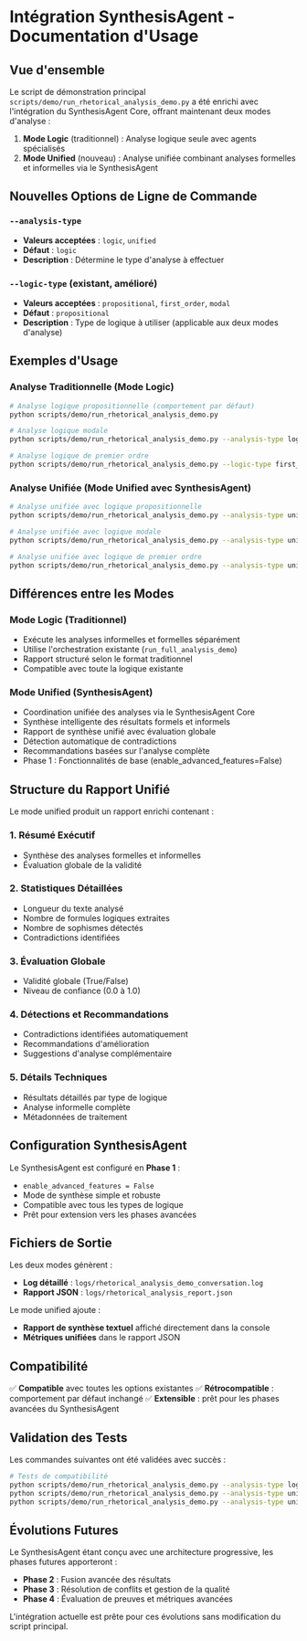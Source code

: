 # Intégration SynthesisAgent - Documentation d'Usage

## Vue d'ensemble

Le script de démonstration principal `scripts/demo/run_rhetorical_analysis_demo.py` a été enrichi avec l'intégration du SynthesisAgent Core, offrant maintenant deux modes d'analyse :

1. **Mode Logic** (traditionnel) : Analyse logique seule avec agents spécialisés
2. **Mode Unified** (nouveau) : Analyse unifiée combinant analyses formelles et informelles via le SynthesisAgent

## Nouvelles Options de Ligne de Commande

### `--analysis-type`
- **Valeurs acceptées** : `logic`, `unified`
- **Défaut** : `logic`
- **Description** : Détermine le type d'analyse à effectuer

### `--logic-type` (existant, amélioré)
- **Valeurs acceptées** : `propositional`, `first_order`, `modal`
- **Défaut** : `propositional`
- **Description** : Type de logique à utiliser (applicable aux deux modes d'analyse)

## Exemples d'Usage

### Analyse Traditionnelle (Mode Logic)

```bash
# Analyse logique propositionnelle (comportement par défaut)
python scripts/demo/run_rhetorical_analysis_demo.py

# Analyse logique modale
python scripts/demo/run_rhetorical_analysis_demo.py --analysis-type logic --logic-type modal

# Analyse logique de premier ordre
python scripts/demo/run_rhetorical_analysis_demo.py --logic-type first_order
```

### Analyse Unifiée (Mode Unified avec SynthesisAgent)

```bash
# Analyse unifiée avec logique propositionnelle
python scripts/demo/run_rhetorical_analysis_demo.py --analysis-type unified

# Analyse unifiée avec logique modale
python scripts/demo/run_rhetorical_analysis_demo.py --analysis-type unified --logic-type modal

# Analyse unifiée avec logique de premier ordre
python scripts/demo/run_rhetorical_analysis_demo.py --analysis-type unified --logic-type first_order
```

## Différences entre les Modes

### Mode Logic (Traditionnel)
- Exécute les analyses informelles et formelles séparément
- Utilise l'orchestration existante (`run_full_analysis_demo`)
- Rapport structuré selon le format traditionnel
- Compatible avec toute la logique existante

### Mode Unified (SynthesisAgent)
- Coordination unifiée des analyses via le SynthesisAgent Core
- Synthèse intelligente des résultats formels et informels
- Rapport de synthèse unifié avec évaluation globale
- Détection automatique de contradictions
- Recommandations basées sur l'analyse complète
- Phase 1 : Fonctionnalités de base (enable_advanced_features=False)

## Structure du Rapport Unifié

Le mode unified produit un rapport enrichi contenant :

### 1. Résumé Exécutif
- Synthèse des analyses formelles et informelles
- Évaluation globale de la validité

### 2. Statistiques Détaillées
- Longueur du texte analysé
- Nombre de formules logiques extraites
- Nombre de sophismes détectés
- Contradictions identifiées

### 3. Évaluation Globale
- Validité globale (True/False)
- Niveau de confiance (0.0 à 1.0)

### 4. Détections et Recommandations
- Contradictions identifiées automatiquement
- Recommandations d'amélioration
- Suggestions d'analyse complémentaire

### 5. Détails Techniques
- Résultats détaillés par type de logique
- Analyse informelle complète
- Métadonnées de traitement

## Configuration SynthesisAgent

Le SynthesisAgent est configuré en **Phase 1** :
- `enable_advanced_features = False`
- Mode de synthèse simple et robuste
- Compatible avec tous les types de logique
- Prêt pour extension vers les phases avancées

## Fichiers de Sortie

Les deux modes génèrent :
- **Log détaillé** : `logs/rhetorical_analysis_demo_conversation.log`
- **Rapport JSON** : `logs/rhetorical_analysis_report.json`

Le mode unified ajoute :
- **Rapport de synthèse textuel** affiché directement dans la console
- **Métriques unifiées** dans le rapport JSON

## Compatibilité

✅ **Compatible** avec toutes les options existantes
✅ **Rétrocompatible** : comportement par défaut inchangé
✅ **Extensible** : prêt pour les phases avancées du SynthesisAgent

## Validation des Tests

Les commandes suivantes ont été validées avec succès :

```bash
# Tests de compatibilité
python scripts/demo/run_rhetorical_analysis_demo.py --analysis-type logic --logic-type modal
python scripts/demo/run_rhetorical_analysis_demo.py --analysis-type unified
python scripts/demo/run_rhetorical_analysis_demo.py --analysis-type unified --logic-type modal
```

## Évolutions Futures

Le SynthesisAgent étant conçu avec une architecture progressive, les phases futures apporteront :

- **Phase 2** : Fusion avancée des résultats
- **Phase 3** : Résolution de conflits et gestion de la qualité
- **Phase 4** : Évaluation de preuves et métriques avancées

L'intégration actuelle est prête pour ces évolutions sans modification du script principal.